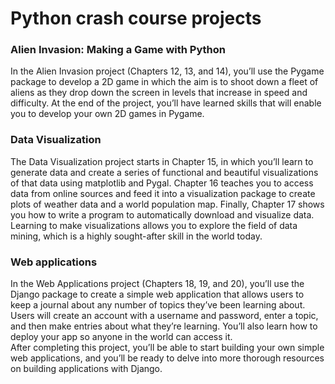 # Python crash course projects

### Alien Invasion: Making a Game with Python
In the Alien Invasion project (Chapters 12, 13, and 14), you’ll use the Pygame package to develop a 2D game in which the aim is to shoot down a fleet of aliens as they drop down the screen in levels that increase in speed and difficulty. At the end of the project, you’ll have learned skills that will enable you to develop your own 2D games in Pygame.

### Data Visualization
The Data Visualization project starts in Chapter 15, in which you’ll learn to generate data and create a series of functional and beautiful visualizations of that data using matplotlib and Pygal. Chapter 16 teaches you to access data from online sources and feed it into a visualization package to create plots of weather data and a world population map. Finally, Chapter 17 shows you how to write a program to automatically download and visualize data. Learning to make visualizations allows you to explore the field of data mining, which is a highly sought-after skill in the world today.

### Web applications
In the Web Applications project (Chapters 18, 19, and 20), you’ll use the Django package to create a simple web application that allows users to keep a journal about any number of topics they’ve been learning about. Users will create an account with a username and password, enter a topic, and then make entries about what they’re learning. You’ll also learn how to deploy your app so anyone in the world can access it.  
After completing this project, you’ll be able to start building your own simple web applications, and you’ll be ready to delve into more thorough resources on building applications with Django.
